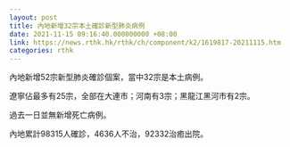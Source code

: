 ```yaml
---
layout: post
title: 內地新增32宗本土確診新型肺炎病例
date: 2021-11-15 09:16:40.000000000 +08:00
link: https://news.rthk.hk/rthk/ch/component/k2/1619817-20211115.htm
categories: rthk
---
```


內地新增52宗新型肺炎確診個案，當中32宗是本土病例。

遼寧佔最多有25宗，全部在大連市；河南有3宗；黑龍江黑河市有2宗。

過去一日並無新增死亡病例。

內地累計98315人確診，4636人不治，92332治癒出院。
